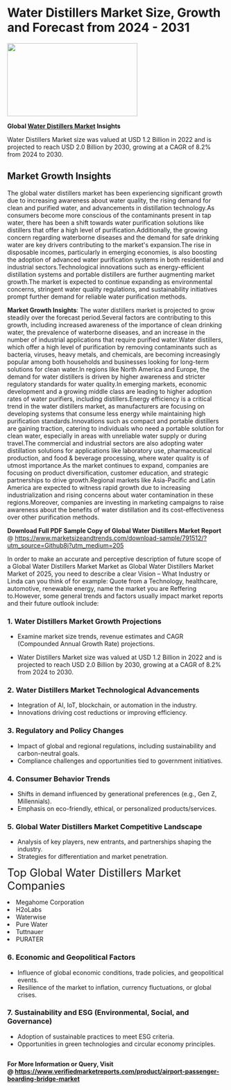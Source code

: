 <H1>Water Distillers Market Size, Growth and Forecast from 2024 - 2031</H1><img class="aligncenter size-medium wp-image-584254" src="https://thirdeyenews.in/wp-content/uploads/2024/09/Global-Market-Research-300x168.jpeg" alt="" width="300" height="168" /><p><strong>Global&nbsp;<a href="https://www.marketsizeandtrends.com/download-sample/791512/?utm_source=Github8j?utm_medium=205">Water Distillers Market</a> Insights</strong></p><p>Water Distillers Market size was valued at USD 1.2 Billion in 2022 and is projected to reach USD 2.0 Billion by 2030, growing at a CAGR of 8.2% from 2024 to 2030.</p><p><h2>Market Growth Insights</h2> <p>The global water distillers market has been experiencing significant growth due to increasing awareness about water quality, the rising demand for clean and purified water, and advancements in distillation technology.As consumers become more conscious of the contaminants present in tap water, there has been a shift towards water purification solutions like distillers that offer a high level of purification.Additionally, the growing concern regarding waterborne diseases and the demand for safe drinking water are key drivers contributing to the market's expansion.The rise in disposable incomes, particularly in emerging economies, is also boosting the adoption of advanced water purification systems in both residential and industrial sectors.Technological innovations such as energy-efficient distillation systems and portable distillers are further augmenting market growth.The market is expected to continue expanding as environmental concerns, stringent water quality regulations, and sustainability initiatives prompt further demand for reliable water purification methods.</p> <p><strong>Market Growth Insights</strong>: The water distillers market is projected to grow steadily over the forecast period.Several factors are contributing to this growth, including increased awareness of the importance of clean drinking water, the prevalence of waterborne diseases, and an increase in the number of industrial applications that require purified water.Water distillers, which offer a high level of purification by removing contaminants such as bacteria, viruses, heavy metals, and chemicals, are becoming increasingly popular among both households and businesses looking for long-term solutions for clean water.In regions like North America and Europe, the demand for water distillers is driven by higher awareness and stricter regulatory standards for water quality.In emerging markets, economic development and a growing middle class are leading to higher adoption rates of water purifiers, including distillers.Energy efficiency is a critical trend in the water distillers market, as manufacturers are focusing on developing systems that consume less energy while maintaining high purification standards.Innovations such as compact and portable distillers are gaining traction, catering to individuals who need a portable solution for clean water, especially in areas with unreliable water supply or during travel.The commercial and industrial sectors are also adopting water distillation solutions for applications like laboratory use, pharmaceutical production, and food & beverage processing, where water quality is of utmost importance.As the market continues to expand, companies are focusing on product diversification, customer education, and strategic partnerships to drive growth.Regional markets like Asia-Pacific and Latin America are expected to witness rapid growth due to increasing industrialization and rising concerns about water contamination in these regions.Moreover, companies are investing in marketing campaigns to raise awareness about the benefits of water distillation and its cost-effectiveness over other purification methods.<p><span class=""><strong>Download Full PDF Sample Copy of Global Water Distillers Market Report</strong> @ <a href="https://www.marketsizeandtrends.com/download-sample/791512/?utm_source=Github8j?utm_medium=205" target="_blank">https://www.marketsizeandtrends.com/download-sample/791512/?utm_source=Github8j?utm_medium=205</a></span></p><p>In order to make an accurate and perceptive description of future scope of a Global&nbsp;Water Distillers Market Market as Global&nbsp;Water Distillers Market Market of 2025, you need to describe a clear Vision &ndash; What Industry or Linda can you think of for example: Quote from a Technology, healthcare, automotive, renewable energy, name the market you are Reffering to.However, some general trends and factors usually impact market reports and their future outlook include:</p><h3>1.&nbsp;<strong>Water Distillers Market Growth Projections</strong></h3><ul><li>Examine market size trends, revenue estimates and CAGR (Compounded Annual Growth Rate) projections.</li><li><p>Water Distillers Market size was valued at USD 1.2 Billion in 2022 and is projected to reach USD 2.0 Billion by 2030, growing at a CAGR of 8.2% from 2024 to 2030.</p></li></ul><h3>2.&nbsp;<strong>Water Distillers Market Technological Advancements</strong></h3><ul><li>Integration of AI, IoT, blockchain, or automation in the industry.</li><li>Innovations driving cost reductions or improving efficiency.</li></ul><h3>3.&nbsp;<strong>Regulatory and Policy Changes</strong></h3><ul><li>Impact of global and regional regulations, including sustainability and carbon-neutral goals.</li><li>Compliance challenges and opportunities tied to government initiatives.</li></ul><h3>4.&nbsp;<strong>Consumer Behavior Trends</strong></h3><ul><li>Shifts in demand influenced by generational preferences (e.g., Gen Z, Millennials).</li><li>Emphasis on eco-friendly, ethical, or personalized products/services.</li></ul><h3>5.&nbsp;<strong>Global Water Distillers Market Competitive Landscape</strong></h3><ul><li>Analysis of key players, new entrants, and partnerships shaping the industry.</li><li>Strategies for differentiation and market penetration.</li></ul><p data-pm-slice="1 1 []"><span style="color: inherit; font-family: inherit; font-size: 25px;">Top Global Water Distillers Market Companies</span></p><div class="" data-test-id=""><p><li>Megahome Corporation</li><li> H2oLabs</li><li> Waterwise</li><li> Pure Water</li><li> Tuttnauer</li><li> PURATER</li></p></div><h3>6.&nbsp;<strong>Economic and Geopolitical Factors</strong></h3><ul><li>Influence of global economic conditions, trade policies, and geopolitical events.</li><li>Resilience of the market to inflation, currency fluctuations, or global crises.</li></ul><h3>7.&nbsp;<strong>Sustainability and ESG (Environmental, Social, and Governance)</strong></h3><ul><li>Adoption of sustainable practices to meet ESG criteria.</li><li>Opportunities in green technologies and circular economy principles.</li></ul><h2><strong style="font-size: 14px;">For More Information or Query, Visit @&nbsp;</strong><a style="background-color: #ffffff; font-size: 14px;" href="https://www.marketsizeandtrends.com/report/water-distillers-market/" target="_blank">https://www.verifiedmarketreports.com/product/airport-passenger-boarding-bridge-market</a></h2>